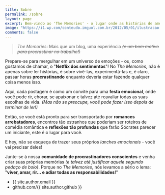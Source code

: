 ```yaml
---
title: Sobre
permalink: /sobre
layout: page
excerpt: Bem-vindo ao 'The Memories' - o lugar onde as histórias de amor ganham vida e os suspiros são transformados em palavras.
image: "https://i1.wp.com/conteudo.imguol.com.br/2012/05/01/ilustracao-para-materia-de-comportamento-sobre-psicopatas-corporativos-1335901965188_615x300.jpg"
comments: false
---
```


<blockquote>
  <p><em>The Memories</em>: Mais que um blog, uma experiência <em><del>(e um bom motivo para procrastinar no trabalho!)</del></em></p>
</blockquote>

Prepare-se para mergulhar em um universo de emoções - ou, como gostamos de chamar, o "**Netflix dos sentimentos**"! No *The Memories*, não é apenas sobre ler histórias, é sobre vivê-las, experimentá-las e, é claro, passar horas **procrastinando** enquanto deveria estar fazendo qualquer coisa menos isso.

Aqui, cada postagem é como um convite para uma **festa emocional**, onde você pode rir, chorar, se apaixonar e talvez até reavaliar todas as suas escolhas de vida. *(Mas não se preocupe, você pode fazer isso depois de terminar de ler!)*

Então, se você está pronto para ser transportado por **romances arrebatadores**, encontros tão estranhos que poderiam ser roteiros de comédia romântica e **reflexões tão profundas** que farão Sócrates parecer um iniciante, este é o lugar para você.

E hey, não se esqueça de trazer seus próprios *lanches emocionais* - você vai precisar deles!

Junte-se à nossa **comunidade de procrastinadores conscientes** e venha criar suas próprias memórias *(e talvez até justificar aquele segundo pedaço de bolo)*. Porque no *The Memories*, nós levamos a sério o lema: "**viver, amar, rir... e adiar todas as responsabilidades!**"

- {{ site.author.email }}
- github.com/{{ site.author.github }}

